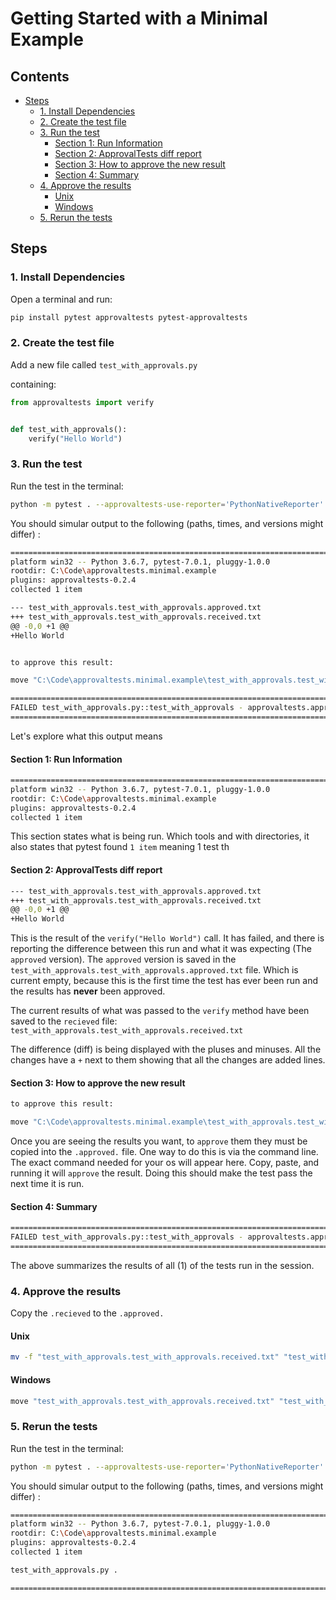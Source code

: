 # Getting Started with a Minimal Example

<!-- toc -->
## Contents

  * [Steps](#steps)
    * [1. Install Dependencies](#1-install-dependencies)
    * [2. Create the test file](#2-create-the-test-file)
    * [3. Run the test](#3-run-the-test)
      * [Section 1: Run Information](#section-1-run-information)
      * [Section 2: ApprovalTests diff report](#section-2-approvaltests-diff-report)
      * [Section 3: How to approve the new result](#section-3-how-to-approve-the-new-result)
      * [Section 4: Summary](#section-4-summary)
    * [4. Approve the results](#4-approve-the-results)
      * [Unix](#unix)
      * [Windows](#windows)
    * [5. Rerun the tests](#5-rerun-the-tests)<!-- endToc -->

## Steps

### 1. Install Dependencies

Open a terminal and run:

```bash
pip install pytest approvaltests pytest-approvaltests
```

### 2. Create the test file

Add a new file called `test_with_approvals.py`

containing:

```py
from approvaltests import verify


def test_with_approvals():
    verify("Hello World")
```

### 3. Run the test

Run the test in the terminal:

```bash
python -m pytest . --approvaltests-use-reporter='PythonNativeReporter' 
```

You should simular output to the following (paths, times, and versions might differ) :
```bash
========================================================================================================= test session starts ========================================================================================================= 
platform win32 -- Python 3.6.7, pytest-7.0.1, pluggy-1.0.0 
rootdir: C:\Code\approvaltests.minimal.example             
plugins: approvaltests-0.2.4                               
collected 1 item                                                                                                                                                                                                                        

--- test_with_approvals.test_with_approvals.approved.txt
+++ test_with_approvals.test_with_approvals.received.txt
@@ -0,0 +1 @@
+Hello World


to approve this result:

move "C:\Code\approvaltests.minimal.example\test_with_approvals.test_with_approvals.received.txt" "C:\Code\approvaltests.minimal.example\test_with_approvals.test_with_approvals.approved.txt"

======================================================================================================= short test summary info ======================================================================================================= 
FAILED test_with_approvals.py::test_with_approvals - approvaltests.approval_exception.ApprovalException: Approval Mismatch, received != approved
========================================================================================================== 1 failed in 0.53s ========================================================================================================== 
```

Let's explore what this output means
#### Section 1: Run Information
```bash
========================================================================================================= test session starts ========================================================================================================= 
platform win32 -- Python 3.6.7, pytest-7.0.1, pluggy-1.0.0 
rootdir: C:\Code\approvaltests.minimal.example             
plugins: approvaltests-0.2.4                               
collected 1 item                                                                                                                                                                                                                        
```

This section states what is being run. Which tools and with directories, it also states that pytest found  `1 item` meaning 1 test th

#### Section 2: ApprovalTests diff report
```bash
--- test_with_approvals.test_with_approvals.approved.txt
+++ test_with_approvals.test_with_approvals.received.txt
@@ -0,0 +1 @@
+Hello World
```

This is the result of the `verify("Hello World")` call. It has failed, and there is reporting the difference between this run and what it was expecting (The `approved` version).
The `approved` version is saved in the `test_with_approvals.test_with_approvals.approved.txt` file. 
Which is current empty, because this is the first time the test has ever been run and the results has **never** been approved.

 
The current results of what was passed to the `verify` method have been saved to the `recieved` file: `test_with_approvals.test_with_approvals.received.txt`

The difference (diff) is being displayed with the pluses and minuses. 
All the changes have a `+` next to them showing that all the changes are added lines.


#### Section 3: How to approve the new result

```bash
to approve this result:

move "C:\Code\approvaltests.minimal.example\test_with_approvals.test_with_approvals.received.txt" "C:\Code\approvaltests.minimal.example\test_with_approvals.test_with_approvals.approved.txt"
```

Once you are seeing the results you want, to `approve` them they must be copied into the `.approved.` file. One way to do this is via the command line. 
The exact command needed for your os will appear here. 
Copy, paste, and running it will `approve` the result. Doing this should make the test pass the next time it is run.

#### Section 4: Summary
```bash
======================================================================================================= short test summary info ======================================================================================================= 
FAILED test_with_approvals.py::test_with_approvals - approvaltests.approval_exception.ApprovalException: Approval Mismatch, received != approved
========================================================================================================== 1 failed in 0.53s ========================================================================================================== 
```

The above summarizes the results of all (1) of the tests run in the session. 

### 4. Approve the results

Copy the `.recieved` to the `.approved.`

#### Unix

```bash
mv -f "test_with_approvals.test_with_approvals.received.txt" "test_with_approvals.test_with_approvals.approved.txt"
```
#### Windows

```bash
move "test_with_approvals.test_with_approvals.received.txt" "test_with_approvals.test_with_approvals.approved.txt"
```

### 5. Rerun the tests

Run the test in the terminal:

```bash
python -m pytest . --approvaltests-use-reporter='PythonNativeReporter' 
```

You should simular output to the following (paths, times, and versions might differ) :
```bash
========================================================================================================= test session starts ========================================================================================================= 
platform win32 -- Python 3.6.7, pytest-7.0.1, pluggy-1.0.0
rootdir: C:\Code\approvaltests.minimal.example
plugins: approvaltests-0.2.4
collected 1 item                                                                                                                                                                                                                        

test_with_approvals.py .                                                                                                                                                                                                         [100%] 

========================================================================================================== 1 passed in 0.05s ========================================================================================================== 
```
